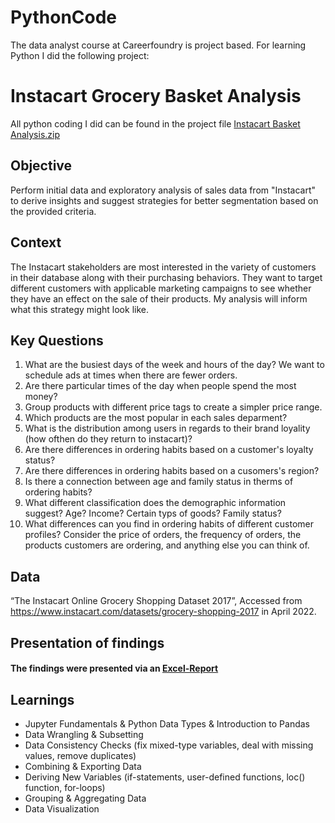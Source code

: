 # PythonCode
The data analyst course at Careerfoundry is project based. For learning Python I did the following project:
# **Instacart Grocery Basket Analysis**
All python coding I did can be found in the project file [Instacart Basket Analysis.zip](https://github.com/Gregor1000/PythonCode/blob/7ba0d85b2d45e31081d37e455e1d188b64554d86/Instacart%20Basket%20Analysis.zip)
## **Objective**
Perform initial data and exploratory analysis of sales data from "Instacart" to derive insights and suggest strategies for better segmentation based on the provided criteria.
## **Context**
The Instacart stakeholders are most interested in the variety of customers in their database along with their purchasing behaviors. They want to target different customers with applicable marketing campaigns to see whether they have an effect on the sale of their products. My analysis will inform what this strategy might look like.
## **Key Questions**
1. What are the busiest days of the week and hours of the day? We want to schedule ads at times when there are fewer orders.
2. Are there particular times of the day when people spend the most money?
3. Group products with different price tags to create a simpler price range.
4. Which products are the most popular in each sales deparment?
5. What is the distribution among users in regards to their brand loyality (how ofthen do they return to instacart)?
6. Are there differences in ordering habits based on a customer's loyalty status?
7. Are there differences in ordering habits based on a cusomers's region?
8. Is there a connection between age and family status in therms of ordering habits?
9. What different classification does the demographic information suggest? Age? Income? Certain typs of goods? Family status?
10. What differences can you find in ordering habits of different customer profiles? Consider the price of orders, the frequency of orders, the products customers are ordering, and anything else you can think of.
## **Data**
“The Instacart Online Grocery Shopping Dataset 2017”, Accessed from https://www.instacart.com/datasets/grocery-shopping-2017 in April 2022.
## Presentation of findings
#### The findings were presented via an [Excel-Report](https://1drv.ms/x/s!AuD1Cerkd4TJr54RVUA3uWvHrS1x4g?e=CEePMZ)
## Learnings
+ Jupyter Fundamentals & Python Data Types & Introduction to Pandas
+ Data Wrangling & Subsetting
+ Data Consistency Checks (fix mixed-type variables, deal with missing values, remove duplicates)
+ Combining & Exporting Data
+ Deriving New Variables (if-statements, user-defined functions, loc() function, for-loops)
+ Grouping & Aggregating Data
+ Data Visualization
